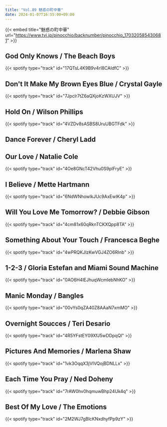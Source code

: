 ```yaml
---
title: "Vol.89 魅惑の町中華"
date: 2024-01-07T16:55:00+09:00
---
```


{{< embed title="魅惑の町中華" url="https://www.tvi.jp/pinocchio/backnumber/pinocchio_170320585430681" >}}

## God Only Knows / The Beach Boys
{{< spotify type="track" id="17QTsL4K9B9v4rI8CAIdfC" >}}

## Don't It Make My Brown Eyes Blue / Crystal Gayle
{{< spotify type="track" id="7Jpclr7tZ6aQXjoKzWXUJV" >}}

## Hold On / Wilson Phillips
{{< spotify type="track" id="4VZDv8sASBS8UruUBGTFdk" >}}

## Dance Forever / Cheryl Ladd

## Our Love / Natalie Cole
{{< spotify type="track" id="4Oe8GNcT42Vhu0S9plFryE" >}}

## I Believe / Mette Hartmann
{{< spotify type="track" id="6NdWNhowlkJUc9AxEwIK4p" >}}

## Will You Love Me Tomorrow? / Debbie Gibson
{{< spotify type="track" id="4cm81x60qRknTCKXQpp8TA" >}}

## Something About Your Touch / Francesca Beghe
{{< spotify type="track" id="4wPRQKJlzKwVGJ4ZO6RInb" >}}

## 1-2-3 / Gloria Estefan and Miami Sound Machine
{{< spotify type="track" id="0AO6H4lEJhuqWcmIebNhKO" >}}

## Manic Monday / Bangles
{{< spotify type="track" id="00vYs0qZA40Z8AAaN7xmMO" >}}

## Overnight Soucces / Teri Desario
{{< spotify type="track" id="4R5YFstEY09XfJ5wDDpqQl" >}}

## Pictures And Memories / Marlena Shaw
{{< spotify type="track" id="1vk3OqqX3jVIVQojBDNLLx" >}}

## Each Time You Pray / Ned Doheny
{{< spotify type="track" id="7rAW0hv0hqmuwBhp24Uk4q" >}}

## Best Of My Love / The Emotions
{{< spotify type="track" id="2M2WJ7gBlcKNxdhyfPp9zY" >}}
